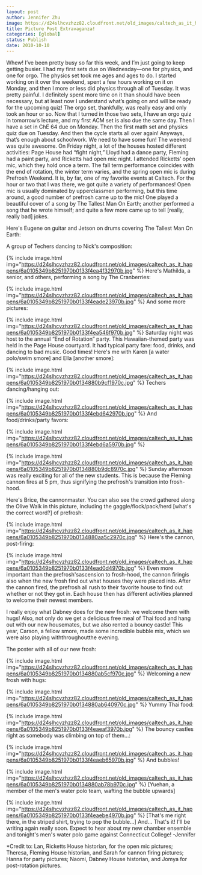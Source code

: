 ```yaml
---
layout: post
author: Jennifer Zhu
image: https://d24slhcvzhzz82.cloudfront.net/old_images/caltech_as_it_happens/6a0105349b8251970b0133f4ea49da970b.jpg
title: Picture Post Extravaganza! 
categories: [global]
status: Publish
date: 2010-10-10
---
```


Whew! I’ve been pretty busy so far this week, and I’m just going to keep getting busier. I had my first sets due on Wednesday—one for physics, and one for orgo. The physics set took me ages and ages to do. I started working on it over the weekend, spent a few hours working on it on Monday, and then I more or less did physics through all of Tuesday. It was pretty painful. I definitely spent more time on it than should have been necessary, but at least now I understand what’s going on and will be ready for the upcoming quiz! The orgo set, thankfully, was really easy and only took an hour or so. Now that I turned in those two sets, I have an orgo quiz in tomorrow’s lecture, and my first ACM set is also due the same day. Then I have a set in ChE 64 due on Monday. Then the first math set and physics quiz due on Tuesday. And then the cycle starts all over again!
Anyways, that’s enough about schoolwork. We need to have some fun! The weekend was quite awesome. On Friday night, a lot of the houses hosted different activities: Page House had “fight night,” Lloyd had a dance party, Fleming had a paint party, and Ricketts had open mic night. I attended Ricketts’ open mic, which they hold once a term. The fall term performance coincides with the end of rotation, the winter term varies, and the spring open mic is during Prefrosh Weekend. It is, by far, one of my favorite events at Caltech. For the hour or two that I was there, we got quite a variety of performances! Open mic is usually dominated by upperclassmen performing, but this time around, a good number of prefrosh came up to the mic! One played a beautiful cover of a song by The Tallest Man On Earth; another performed a song that he wrote himself; and quite a few more came up to tell [really, really bad] jokes.

Here's Eugene on guitar and Jetson on drums covering The Tallest Man On Earth:

A group of Techers dancing to Nick's composition:


{% include image.html img="https://d24slhcvzhzz82.cloudfront.net/old_images/caltech_as_it_happens/6a0105349b8251970b0133f4ea4f32970b.jpg" %}
Here's Mathilda, a senior, and others, performing a song by The Cranberries:


{% include image.html img="https://d24slhcvzhzz82.cloudfront.net/old_images/caltech_as_it_happens/6a0105349b8251970b0133f4eade23970b.jpg" %}
And some more pictures:


{% include image.html img="https://d24slhcvzhzz82.cloudfront.net/old_images/caltech_as_it_happens/6a0105349b8251970b0133f4ea546f970b.jpg" %}
Saturday night was host to the annual “End of Rotation” party. This Hawaiian-themed party was held in the Page House courtyard. It had typical party fare: food, drinks, and dancing to bad music. Good times!
Here's me with Karen [a water polo/swim smore] and Ella [another smore]:


{% include image.html img="https://d24slhcvzhzz82.cloudfront.net/old_images/caltech_as_it_happens/6a0105349b8251970b0134880b9cf1970c.jpg" %}
Techers dancing/hanging out:


{% include image.html img="https://d24slhcvzhzz82.cloudfront.net/old_images/caltech_as_it_happens/6a0105349b8251970b0133f4ebd642970b.jpg" %}
And food/drinks/party favors:


{% include image.html img="https://d24slhcvzhzz82.cloudfront.net/old_images/caltech_as_it_happens/6a0105349b8251970b0133f4ebd6a5970b.jpg" %}

{% include image.html img="https://d24slhcvzhzz82.cloudfront.net/old_images/caltech_as_it_happens/6a0105349b8251970b0134880b9dc8970c.jpg" %}
Sunday afternoon was really exciting for all of the new students. This is because the Fleming cannon fires at 5 pm, thus signifying the prefrosh's transition into frosh-hood.

Here's Brice, the cannonmaster. You can also see the crowd gathered along the Olive Walk in this picture, including the gaggle/flock/pack/herd [what's the correct word?] of prefrosh:


{% include image.html img="https://d24slhcvzhzz82.cloudfront.net/old_images/caltech_as_it_happens/6a0105349b8251970b0134880aa5c2970c.jpg" %}
Here's the cannon, post-firing:


{% include image.html img="https://d24slhcvzhzz82.cloudfront.net/old_images/caltech_as_it_happens/6a0105349b8251970b0133f4ead0d4970b.jpg" %}
Even more important than the prefrosh'sascension to frosh-hood, the cannon firingis also when the new frosh find out what houses they were placed into. After the cannon fired, the prefrosh all rush to their favorite house to find out whether or not they got in. Each house then has different activities planned to welcome their newest members.

I really enjoy what Dabney does for the new frosh: we welcome them with hugs! Also, not only do we get a delicious free meal of Thai food and hang out with our new housemates, but we also rented a bouncy castle! This year, Carson, a fellow smore, made some incredible bubble mix, which we were also playing withthroughoutthe evening.

The poster with all of our new frosh:


{% include image.html img="https://d24slhcvzhzz82.cloudfront.net/old_images/caltech_as_it_happens/6a0105349b8251970b0134880ab5cf970c.jpg" %}
Welcoming a new frosh with hugs:


{% include image.html img="https://d24slhcvzhzz82.cloudfront.net/old_images/caltech_as_it_happens/6a0105349b8251970b0134880ab640970c.jpg" %}
Yummy Thai food:


{% include image.html img="https://d24slhcvzhzz82.cloudfront.net/old_images/caltech_as_it_happens/6a0105349b8251970b0133f4eaeaf3970b.jpg" %}
The bouncy castles right as somebody was climbing on top of them...:


{% include image.html img="https://d24slhcvzhzz82.cloudfront.net/old_images/caltech_as_it_happens/6a0105349b8251970b0133f4eaeb65970b.jpg" %}
And bubbles!


{% include image.html img="https://d24slhcvzhzz82.cloudfront.net/old_images/caltech_as_it_happens/6a0105349b8251970b0134880ab78b970c.jpg" %}
[Yuehan, a member of the men's water polo team, wafting the bubble upwards]


{% include image.html img="https://d24slhcvzhzz82.cloudfront.net/old_images/caltech_as_it_happens/6a0105349b8251970b0133f4eaebe4970b.jpg" %}
[That's me right there, in the striped shirt, trying to pop the bubble...]
And... That's it! I'll be writing again really soon. Expect to hear about my new chamber ensemble and tonight's men's water polo game against Connecticut College!
-Jennifer

*Credit to: Lan, Ricketts House historian, for the open mic pictures; Theresa, Fleming House historian, and Sarah for cannon firing pictures; Hanna for party pictures; Naomi, Dabney House historian, and Jomya for post-rotation pictures.


